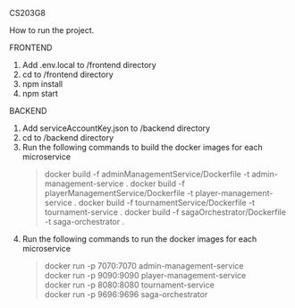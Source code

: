 CS203G8

How to run the project.

FRONTEND
1. Add .env.local to /frontend directory
2. cd to /frontend directory
3. npm install
4. npm start

BACKEND
1. Add serviceAccountKey.json to /backend directory
2. cd to /backend directory
3. Run the following commands to build the docker images for each microservice
    > docker build -f adminManagementService/Dockerfile -t admin-management-service .
    > docker build -f playerManagementService/Dockerfile -t player-management-service .
    > docker build -f tournamentService/Dockerfile -t tournament-service .
    > docker build -f sagaOrchestrator/Dockerfile -t saga-orchestrator .
4. Run the following commands to run the docker images for each microservice
    > docker run -p 7070:7070 admin-management-service    
    > docker run -p 9090:9090 player-management-service    
    > docker run -p 8080:8080 tournament-service    
    > docker run -p 9696:9696 saga-orchestrator    
